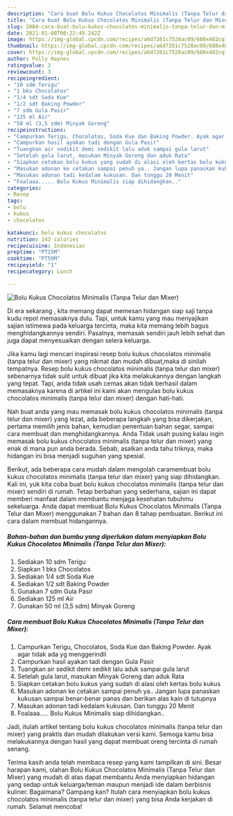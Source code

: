 ```yaml
---
description: "Cara buat Bolu Kukus Chocolatos Minimalis (Tanpa Telur dan Mixer) Sederhana Untuk Jualan"
title: "Cara buat Bolu Kukus Chocolatos Minimalis (Tanpa Telur dan Mixer) Sederhana Untuk Jualan"
slug: 1084-cara-buat-bolu-kukus-chocolatos-minimalis-tanpa-telur-dan-mixer-sederhana-untuk-jualan
date: 2021-01-08T00:22:49.242Z
image: https://img-global.cpcdn.com/recipes/a6d7261c7528ac09/680x482cq70/bolu-kukus-chocolatos-minimalis-tanpa-telur-dan-mixer-foto-resep-utama.jpg
thumbnail: https://img-global.cpcdn.com/recipes/a6d7261c7528ac09/680x482cq70/bolu-kukus-chocolatos-minimalis-tanpa-telur-dan-mixer-foto-resep-utama.jpg
cover: https://img-global.cpcdn.com/recipes/a6d7261c7528ac09/680x482cq70/bolu-kukus-chocolatos-minimalis-tanpa-telur-dan-mixer-foto-resep-utama.jpg
author: Polly Haynes
ratingvalue: 3
reviewcount: 3
recipeingredient:
- "10 sdm Terigu"
- "1 bks Chocolatos"
- "1/4 sdt Soda Kue"
- "1/2 sdt Baking Powder"
- "7 sdm Gula Pasir"
- "125 ml Air"
- "50 ml (3,5 sdm) Minyak Goreng"
recipeinstructions:
- "Campurkan Terigu, Chocolatos, Soda Kue dan Baking Powder. Ayak agar tidak ada yg menggerindil"
- "Campurkan hasil ayakan tadi dengan Gula Pasir"
- "Tuangkan air sedikit demi sedikit lalu aduk sampai gula larut"
- "Setelah gula larut, masukan Minyak Goreng dan aduk Rata"
- "Siapkan cetakan bolu kukus yang sudah di alasi oleh kertas bolu kukus"
- "Masukan adonan ke cetakan sampai penuh ya.. Jangan lupa panaskan kukusan sampai benar-benar panas dan berikan alas kain di tutupnya"
- "Masukan adonan tadi kedalam kukusan. Dan tunggu 20 Menit"
- "Foalaaa..... Bolu Kukus Minimalis siap dihidangkan.."
categories:
- Resep
tags:
- bolu
- kukus
- chocolatos

katakunci: bolu kukus chocolatos 
nutrition: 143 calories
recipecuisine: Indonesian
preptime: "PT15M"
cooktime: "PT59M"
recipeyield: "1"
recipecategory: Lunch

---
```



![Bolu Kukus Chocolatos Minimalis (Tanpa Telur dan Mixer)](https://img-global.cpcdn.com/recipes/a6d7261c7528ac09/680x482cq70/bolu-kukus-chocolatos-minimalis-tanpa-telur-dan-mixer-foto-resep-utama.jpg)

Di era  sekarang , kita memang dapat memesan hidangan siap saji tanpa kudu repot memasaknya dulu. Tapi, untuk kamu yang mau menyajikan sajian istimewa pada keluarga tercinta, maka kita memang lebih bagus menghidangkannya sendiri. Pasalnya, memasak sendiri jauh lebih sehat dan juga dapat menyesuaikan dengan selera keluarga.

Jika kamu lagi mencari inspirasi resep bolu kukus chocolatos minimalis (tanpa telur dan mixer) yang nikmat dan mudah dibuat,maka di sinilah tempatnya. Resep bolu kukus chocolatos minimalis (tanpa telur dan mixer)  sebenarnya tidak sulit untuk dibuat jika kita melakukannya dengan langkah yang tepat. Tapi, anda tidak usah cemas akan tidak berhasil dalam memasaknya 
karena di artikel ini kami akan mengulas bolu kukus chocolatos minimalis (tanpa telur dan mixer) dengan hati-hati.  



Nah buat anda yang mau memasak bolu kukus chocolatos minimalis (tanpa telur dan mixer) yang lezat, ada beberapa langkah yang bisa dikerjakan, pertama memilih jenis bahan, kemudian penentuan bahan segar, sampai cara membuat dan menghidangkannya. Anda Tidak usah pusing kalau ingin memasak bolu kukus chocolatos minimalis (tanpa telur dan mixer) yang enak di mana pun anda berada. Sebab, asalkan anda  tahu triknya, maka hidangan ini bisa menjadi suguhan yang spesial.

Berikut, ada beberapa cara mudah dalam mengolah caramembuat bolu kukus chocolatos minimalis (tanpa telur dan mixer) yang siap dihidangkan. Kali ini, yuk kita coba buat bolu kukus chocolatos minimalis (tanpa telur dan mixer) sendiri di rumah. Tetap berbahan yang sederhana, sajian ini dapat memberi manfaat dalam membantu menjaga kesehatan tubuhmu sekeluarga. Anda dapat membuat Bolu Kukus Chocolatos Minimalis (Tanpa Telur dan Mixer) menggunakan 7 bahan dan 8 tahap pembuatan. Berikut ini cara dalam membuat hidangannya.

<!--inarticleads1-->

##### Bahan-bahan dan bumbu yang diperlukan dalam menyiapkan Bolu Kukus Chocolatos Minimalis (Tanpa Telur dan Mixer):

1. Sediakan 10 sdm Terigu
1. Siapkan 1 bks Chocolatos
1. Sediakan 1/4 sdt Soda Kue
1. Sediakan 1/2 sdt Baking Powder
1. Gunakan 7 sdm Gula Pasir
1. Sediakan 125 ml Air
1. Gunakan 50 ml (3,5 sdm) Minyak Goreng




<!--inarticleads2-->

##### Cara membuat Bolu Kukus Chocolatos Minimalis (Tanpa Telur dan Mixer):

1. Campurkan Terigu, Chocolatos, Soda Kue dan Baking Powder. Ayak agar tidak ada yg menggerindil
1. Campurkan hasil ayakan tadi dengan Gula Pasir
1. Tuangkan air sedikit demi sedikit lalu aduk sampai gula larut
1. Setelah gula larut, masukan Minyak Goreng dan aduk Rata
1. Siapkan cetakan bolu kukus yang sudah di alasi oleh kertas bolu kukus
1. Masukan adonan ke cetakan sampai penuh ya.. Jangan lupa panaskan kukusan sampai benar-benar panas dan berikan alas kain di tutupnya
1. Masukan adonan tadi kedalam kukusan. Dan tunggu 20 Menit
1. Foalaaa..... Bolu Kukus Minimalis siap dihidangkan..




Jadi, itulah artikel tentang  bolu kukus chocolatos minimalis (tanpa telur dan mixer)  yang praktis dan mudah dilakukan versi kami. Semoga kamu bisa melakukannya dengan hasil yang dapat membuat oreng tercinta di rumah senang. 

Terima kasih anda telah membaca resep yang kami tampilkan di sini. Besar harapan kami, olahan  Bolu Kukus Chocolatos Minimalis (Tanpa Telur dan Mixer) yang mudah di atas dapat membantu Anda menyiapkan hidangan yang sedap untuk keluarga/teman maupun menjadi ide dalam berbisnis kuliner. Bagaimana? Gampang kan? Itulah cara menyiapkan bolu kukus chocolatos minimalis (tanpa telur dan mixer) yang bisa Anda kerjakan di rumah. Selamat mencoba!

